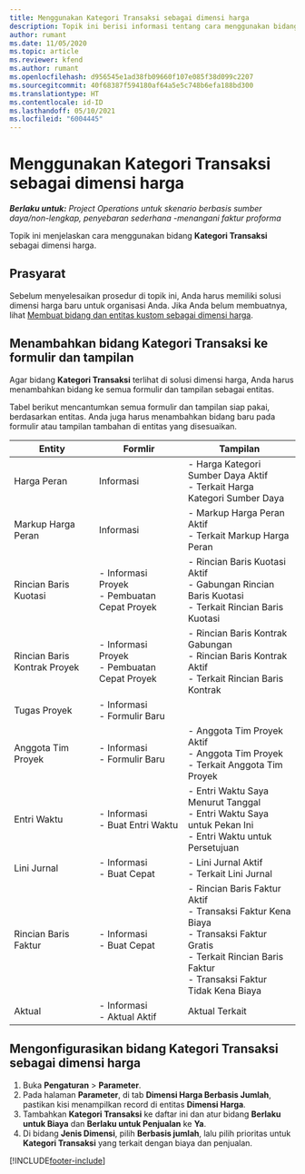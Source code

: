 ```yaml
---
title: Menggunakan Kategori Transaksi sebagai dimensi harga
description: Topik ini berisi informasi tentang cara menggunakan bidang Kategori Transaksi sebagai dimensi harga.
author: rumant
ms.date: 11/05/2020
ms.topic: article
ms.reviewer: kfend
ms.author: rumant
ms.openlocfilehash: d956545e1ad38fb09660f107e085f38d099c2207
ms.sourcegitcommit: 40f68387f594180af64a5e5c748b6efa188bd300
ms.translationtype: HT
ms.contentlocale: id-ID
ms.lasthandoff: 05/10/2021
ms.locfileid: "6004445"
---
```

# <a name="use-transaction-category-as-a-pricing-dimension"></a>Menggunakan Kategori Transaksi sebagai dimensi harga


_**Berlaku untuk:** Project Operations untuk skenario berbasis sumber daya/non-lengkap, penyebaran sederhana -menangani faktur proforma_


Topik ini menjelaskan cara menggunakan bidang **Kategori Transaksi** sebagai dimensi harga. 

## <a name="prerequisites"></a>Prasyarat
Sebelum menyelesaikan prosedur di topik ini, Anda harus memiliki solusi dimensi harga baru untuk organisasi Anda. Jika Anda belum membuatnya, lihat [Membuat bidang dan entitas kustom sebagai dimensi harga](create-custom-fields-entities-pricing-dimensions.md).

## <a name="add-the-transaction-category-field-to-forms-and-views"></a>Menambahkan bidang Kategori Transaksi ke formulir dan tampilan
Agar bidang **Kategori Transaksi** terlihat di solusi dimensi harga, Anda harus menambahkan bidang ke semua formulir dan tampilan sebagai entitas.

Tabel berikut mencantumkan semua formulir dan tampilan siap pakai, berdasarkan entitas. Anda juga harus menambahkan bidang baru pada formulir atau tampilan tambahan di entitas yang disesuaikan.

|  Entity        | Formlir     |Tampilan        |
| ------------------------------|---------------------------------|----------------------------------|
|  Harga Peran| Informasi |- Harga Kategori Sumber Daya Aktif<br> - Terkait Harga Kategori Sumber Daya |
|  Markup Harga Peran| Informasi|- Markup Harga Peran Aktif<br>- Terkait Markup Harga Peran |
|  Rincian Baris Kuotasi|- Informasi Proyek<br>- Pembuatan Cepat Proyek| - Rincian Baris Kuotasi Aktif<br>- Gabungan Rincian Baris Kuotasi<br>- Terkait Rincian Baris Kuotasi |
|  Rincian Baris Kontrak Proyek|- Informasi Proyek<br>- Pembuatan Cepat Proyek|- Rincian Baris Kontrak Gabungan<br>- Rincian Baris Kontrak Aktif<br>- Terkait Rincian Baris Kontrak |
|  Tugas Proyek|- Informasi<br>- Formulir Baru| &nbsp; |
|  Anggota Tim Proyek|- Informasi<br>- Formulir Baru|- Anggota Tim Proyek Aktif<br>- Anggota Tim Proyek<br>- Terkait Anggota Tim Proyek |
|  Entri Waktu|- Informasi<br>- Buat Entri Waktu|- Entri Waktu Saya Menurut Tanggal<br>- Entri Waktu Saya untuk Pekan Ini<br>- Entri Waktu untuk Persetujuan|
|  Lini Jurnal|- Informasi<br>- Buat Cepat|- Lini Jurnal Aktif<br>- Terkait Lini Jurnal|
|  Rincian Baris Faktur|- Informasi<br>- Buat Cepat|- Rincian Baris Faktur Aktif<br>- Transaksi Faktur Kena Biaya<br>- Transaksi Faktur Gratis<br>- Terkait Rincian Baris Faktur <br>- Transaksi Faktur Tidak Kena Biaya|
|  Aktual|- Informasi<br>- Aktual Aktif| Aktual Terkait |

## <a name="set-up-the-transaction-category-field-as-a-pricing-dimension"></a>Mengonfigurasikan bidang Kategori Transaksi sebagai dimensi harga

1. Buka **Pengaturan** > **Parameter**. 
2. Pada halaman **Parameter**, di tab **Dimensi Harga Berbasis Jumlah**, pastikan kisi menampilkan record di entitas **Dimensi Harga**.
3. Tambahkan **Kategori Transaksi** ke daftar ini dan atur bidang **Berlaku untuk Biaya** dan **Berlaku untuk Penjualan** ke **Ya**.
4. Di bidang **Jenis Dimensi**, pilih **Berbasis jumlah**, lalu pilih prioritas untuk **Kategori Transaksi** yang terkait dengan biaya dan penjualan.


[!INCLUDE[footer-include](../includes/footer-banner.md)]